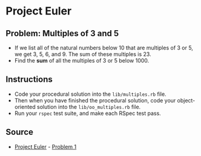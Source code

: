 
# Project Euler

## Problem: Multiples of 3 and 5

- If we list all of the natural numbers below 10 that are multiples of 3 or 5, we get 3, 5, 6, and 9. The sum of these multiples is 23.
- Find the __sum__ of all the multiples of 3 or 5 below 1000.

## Instructions
- Code your procedural solution into the `lib/multiples.rb` file.
- Then when you have finished the procedural solution, code your object-oriented solution into the `lib/oo_multiples.rb` file.
- Run your `rspec` test suite, and make each RSpec test pass.

## Source
- [Project Euler](https://projecteuler.net/) - [Problem 1](https://projecteuler.net/problem=1)

